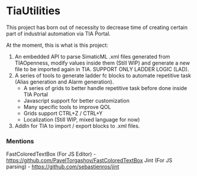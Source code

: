 # TiaUtilities

This project has born out of necessity to decrease time of creating certain part of industrial automation via TIA Portal.

At the moment, this is what is this project:
1) An embedded API to parse SimaticML .xml files generated from TIAOpenness, modify values inside them (Still WIP) and generate a new file to be imported again in TIA. SUPPORT ONLY LADDER LOGIC (LAD).
2) A series of tools to generate ladder fc blocks to automate repetitive task (Alias generation and Alarm generation).
   - A series of grids to better handle repetitive task before done inside TIA Portal
   - Javascript support for better customization
   - Many specific tools to improve QOL
   - Grids support CTRL+Z / CTRL+Y
   - Localization (Still WIP, mixed language for now)
3) AddIn for TIA to import / export blocks to .xml files.

### Mentions
FastColoredTextBox (For JS Editor) - https://github.com/PavelTorgashov/FastColoredTextBox
Jint (For JS parsing) - https://github.com/sebastienros/jint

